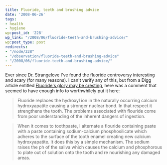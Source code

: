 ```yaml
---
title: Fluoride, teeth and brushing advice
date: '2008-06-26'
tags:
- health
- hygiene
wp:post_id: '228'
wp_link: "/2008/06/fluoride-teeth-and-brushing-advice/"
wp:post_type: post
redirects:
- "/node/228"
- "/observation/fluoride-teeth-and-brushing-advice"
- "/2008/06/fluoride-teeth-and-brushing-advice/"
---
```


Ever since Dr. Strangelove I've found the fluoride controversy interesting and scary (for many reasons). I can't verify any of this, but from a Digg article entitled [Fluoride's glory may be cresting](http://digg.com/health/Fluoride_s_glory_may_be_cresting), here was a comment that seemed to have enough info to worthwhilely put it here:

>

> Fluoride replaces the hydroxyl ion in the naturally occurring calcium hydroxyapatite causing a stronger nuclear bond. In that respect it strengthens the tooth. The problems associated with flouride come from poor understanding of the inherent dangers of ingestion.

>

> When it comes to toothpaste, I alternate a flouride containing paste with a paste containing sodium-calcium phosphosilicate which adheres to the surface of the tooth enamel creating new calcium hydroxyapatite. It does this by a simple mechanism. The sodium raises the ph of the saliva which causes the calcium and phosphorous to plate out of solution onto the tooth and re nourishing any damaged areas.

>
